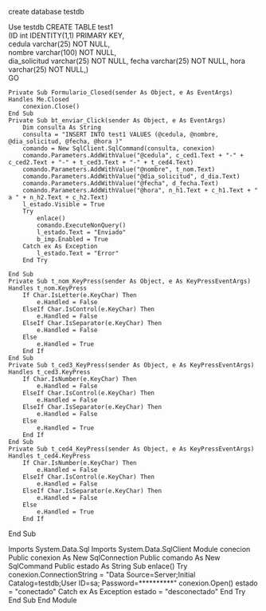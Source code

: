 create database testdb

Use testdb
CREATE TABLE test1  
   (ID int IDENTITY(1,1) PRIMARY KEY,  
   cedula varchar(25) NOT NULL,  
   nombre varchar(100) NOT NULL,  
   dia_solicitud varchar(25) NOT NULL,
   fecha varchar(25) NOT NULL,
   hora varchar(25) NOT NULL,)  
GO 



    Private Sub Formulario_Closed(sender As Object, e As EventArgs) Handles Me.Closed
        conexion.Close()
    End Sub
    Private Sub bt_enviar_Click(sender As Object, e As EventArgs)
        Dim consulta As String
        consulta = "INSERT INTO test1 VALUES (@cedula, @nombre, @dia_solicitud, @fecha, @hora )"
        comando = New SqlClient.SqlCommand(consulta, conexion)
        comando.Parameters.AddWithValue("@cedula", c_ced1.Text + "-" + c_ced2.Text + "-" + t_ced3.Text + "-" + t_ced4.Text)
        comando.Parameters.AddWithValue("@nombre", t_nom.Text)
        comando.Parameters.AddWithValue("@dia_solicitud", d_dia.Text)
        comando.Parameters.AddWithValue("@fecha", d_fecha.Text)
        comando.Parameters.AddWithValue("@hora", n_h1.Text + c_h1.Text + " a " + n_h2.Text + c_h2.Text)
        l_estado.Visible = True
        Try
            enlace()
            comando.ExecuteNonQuery()
            l_estado.Text = "Enviado"
            b_imp.Enabled = True
        Catch ex As Exception
            l_estado.Text = "Error"
        End Try

    End Sub
    Private Sub t_nom_KeyPress(sender As Object, e As KeyPressEventArgs) Handles t_nom.KeyPress
        If Char.IsLetter(e.KeyChar) Then
            e.Handled = False
        ElseIf Char.IsControl(e.KeyChar) Then
            e.Handled = False
        ElseIf Char.IsSeparator(e.KeyChar) Then
            e.Handled = False
        Else
            e.Handled = True
        End If
    End Sub
    Private Sub t_ced3_KeyPress(sender As Object, e As KeyPressEventArgs) Handles t_ced3.KeyPress
        If Char.IsNumber(e.KeyChar) Then
            e.Handled = False
        ElseIf Char.IsControl(e.KeyChar) Then
            e.Handled = False
        ElseIf Char.IsSeparator(e.KeyChar) Then
            e.Handled = False
        Else
            e.Handled = True
        End If
    End Sub
    Private Sub t_ced4_KeyPress(sender As Object, e As KeyPressEventArgs) Handles t_ced4.KeyPress
        If Char.IsNumber(e.KeyChar) Then
            e.Handled = False
        ElseIf Char.IsControl(e.KeyChar) Then
            e.Handled = False
        ElseIf Char.IsSeparator(e.KeyChar) Then
            e.Handled = False
        Else
            e.Handled = True
        End If
End Sub


Imports System.Data.Sql
Imports System.Data.SqlClient
Module conecion
    Public conexion As New SqlConnection
    Public comando As New SqlCommand
    Public estado As String
    Sub enlace()
        Try
            conexion.ConnectionString = "Data Source=Server;Initial Catalog=testdb;User ID=sa; Password=**********"
            conexion.Open()
            estado = "conectado"
        Catch ex As Exception
            estado = "desconectado"
        End Try
    End Sub
End Module
